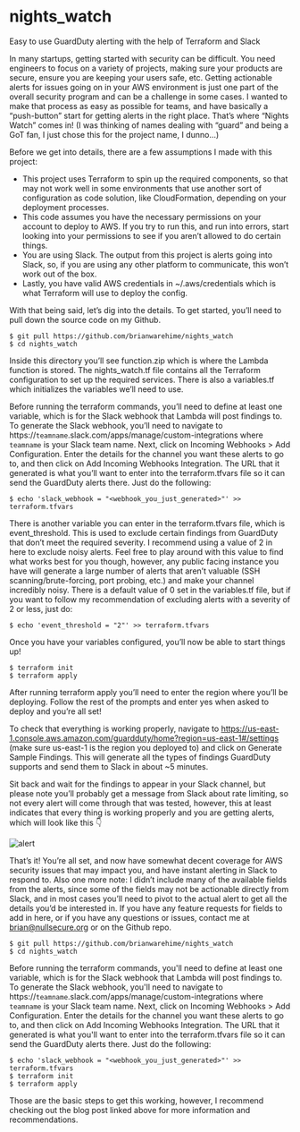 # nights_watch
Easy to use GuardDuty alerting with the help of Terraform and Slack

In many startups, getting started with security can be difficult. You need engineers to focus on a variety of projects, making sure your products are secure, ensure you are keeping your users safe, etc. Getting actionable alerts for issues going on in your AWS environment is just one part of the overall security program and can be a challenge in some cases. I wanted to make that process as easy as possible for teams, and have basically a “push-button” start for getting alerts in the right place. That’s where “Nights Watch” comes in! (I was thinking of names dealing with “guard” and being a GoT fan, I just chose this for the project name, I dunno…)

Before we get into details, there are a few assumptions I made with this project:

- This project uses Terraform to spin up the required components, so that may not work well in some environments that use another sort of configuration as code solution, like CloudFormation, depending on your deployment processes.
- This code assumes you have the necessary permissions on your account to deploy to AWS. If you try to run this, and run into errors, start looking into your permissions to see if you aren’t allowed to do certain things.
- You are using Slack. The output from this project is alerts going into Slack, so, if you are using any other platform to communicate, this won’t work out of the box.
- Lastly, you have valid AWS credentials in ~/.aws/credentials which is what Terraform will use to deploy the config.

With that being said, let’s dig into the details. To get started, you’ll need to pull down the source code on my Github.

```
$ git pull https://github.com/brianwarehime/nights_watch
$ cd nights_watch
```

Inside this directory you’ll see function.zip which is where the Lambda function is stored. The nights_watch.tf file contains all the Terraform configuration to set up the required services. There is also a variables.tf which initializes the variables we’ll need to use.

Before running the terraform commands, you’ll need to define at least one variable, which is for the Slack webhook that Lambda will post findings to. To generate the Slack webhook, you’ll need to navigate to https://`teamname`.slack.com/apps/manage/custom-integrations where `teamname` is your Slack team name. Next, click on Incoming Webhooks > Add Configuration. Enter the details for the channel you want these alerts to go to, and then click on Add Incoming Webhooks Integration. The URL that it generated is what you’ll want to enter into the terraform.tfvars file so it can send the GuardDuty alerts there. Just do the following:

```
$ echo 'slack_webhook = "<webhook_you_just_generated>"' >> terraform.tfvars
```

There is another variable you can enter in the terraform.tfvars file, which is event_threshold. This is used to exclude certain findings from GuardDuty that don’t meet the required severity. I recommend using a value of 2 in here to exclude noisy alerts. Feel free to play around with this value to find what works best for you though, however, any public facing instance you have will generate a large number of alerts that aren’t valuable (SSH scanning/brute-forcing, port probing, etc.) and make your channel incredibly noisy. There is a default value of 0 set in the variables.tf file, but if you want to follow my recommendation of excluding alerts with a severity of 2 or less, just do:

```
$ echo 'event_threshold = "2"' >> terraform.tfvars
```

Once you have your variables configured, you’ll now be able to start things up!

```
$ terraform init
$ terraform apply
```

After running terraform apply you’ll need to enter the region where you’ll be deploying. Follow the rest of the prompts and enter yes when asked to deploy and you’re all set!

To check that everything is working properly, navigate to https://us-east-1.console.aws.amazon.com/guardduty/home?region=us-east-1#/settings (make sure us-east-1 is the region you deployed to) and click on Generate Sample Findings. This will generate all the types of findings GuardDuty supports and send them to Slack in about ~5 minutes.

Sit back and wait for the findings to appear in your Slack channel, but please note you’ll probably get a message from Slack about rate limiting, so not every alert will come through that was tested, however, this at least indicates that every thing is working properly and you are getting alerts, which will look like this 👇

![alert](https://cdn-images-1.medium.com/max/1600/1*FrFj3hTSIr-dLko6LoF6zw.png)

That’s it! You’re all set, and now have somewhat decent coverage for AWS security issues that may impact you, and have instant alerting in Slack to respond to. Also one more note: I didn’t include many of the available fields from the alerts, since some of the fields may not be actionable directly from Slack, and in most cases you’ll need to pivot to the actual alert to get all the details you’d be interested in. If you have any feature requests for fields to add in here, or if you have any questions or issues, contact me at brian@nullsecure.org or on the Github repo.






















```
$ git pull https://github.com/brianwarehime/nights_watch
$ cd nights_watch
```

Before running the terraform commands, you'll need to define at least one variable, which is for the Slack webhook that Lambda will post findings to. To generate the Slack webhook, you'll need to navigate to https://`teamname`.slack.com/apps/manage/custom-integrations where `teamname` is your Slack team name. Next, click on Incoming Webhooks > Add Configuration. Enter the details for the channel you want these alerts to go to, and then click on Add Incoming Webhooks Integration. The URL that it generated is what you'll want to enter into the terraform.tfvars file so it can send the GuardDuty alerts there. Just do the following:

```
$ echo 'slack_webhook = "<webhook_you_just_generated>"' >> terraform.tfvars
$ terraform init
$ terraform apply
```

Those are the basic steps to get this working, however, I recommend checking out the blog post linked above for more information and recommendations.
